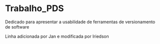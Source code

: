 # Trabalho_PDS
Dedicado para apresentar a usabilidade de ferramentas de versionamento de software

Linha adicionada por Jan e modificada por Iriedson
